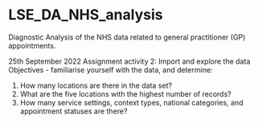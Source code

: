 # LSE_DA_NHS_analysis
Diagnostic Analysis of the NHS data related to general practitioner (GP) appointments.

25th September 2022
Assignment activity 2: Import and explore the data
Objectives - familiarise yourself with the data, and determine:
1) How many locations are there in the data set?
2) What are the five locations with the highest number of records?
3) How many service settings, context types, national categories, and appointment statuses are there?

